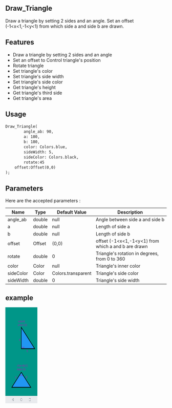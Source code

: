 <!-- 
This README describes the package. If you publish this package to pub.dev,
this README's contents appear on the landing page for your package.

For information about how to write a good package README, see the guide for
[writing package pages](https://dart.dev/guides/libraries/writing-package-pages). 

For general information about developing packages, see the Dart guide for
[creating packages](https://dart.dev/guides/libraries/create-library-packages)
and the Flutter guide for
[developing packages and plugins](https://flutter.dev/developing-packages). 
-->


## Draw_Triangle

Draw a triangle by setting 2 sides and an angle. Set an offset (-1<x<1,-1<y<1) from which side a and side b are drawn.


## Features

* Draw a triangle by setting 2 sides and an angle
* Set an offset to Control triangle's position 
* Rotate triangle
* Set triangle's color
* Set triangle's side width
* Set triangle's side color
* Get triangle's height
* Get triangle's third side
* Get triangle's area


## Usage

```
Draw_Triangle(
        angle_ab: 90,
        a: 180,
        b: 180,
        color: Colors.blue,
        sideWidth: 5,
        sideColor: Colors.black,
        rotate:45
	offset:Offset(0,0)
);
```




## Parameters

Here are the accepted parameters :

| Name  | Type | Default Value | Description | 
| ------------- | ------------- | ------------- | ------------- | 
| angle_ab  | double | null | Angle between side a and side b | 
| a  | double | null | Length of side a |
| b  | double | null | Length of side b | 
| offset  | Offset | (0,0) | offset (-1<x<1,-1<y<1) from which a and b are drawn| 
| rotate  | double | 0 | Triangle's rotation in degrees, from 0 to 360 | 
| color  | Color | null | Triangle's inner color | 
| sideColor  | Color | Colors.transparent | Triangle's side color | 
| sideWidth  | double | 0 | Triangle's side width | 


## example

<img src="assets/asset.png" width="100" height="300">





